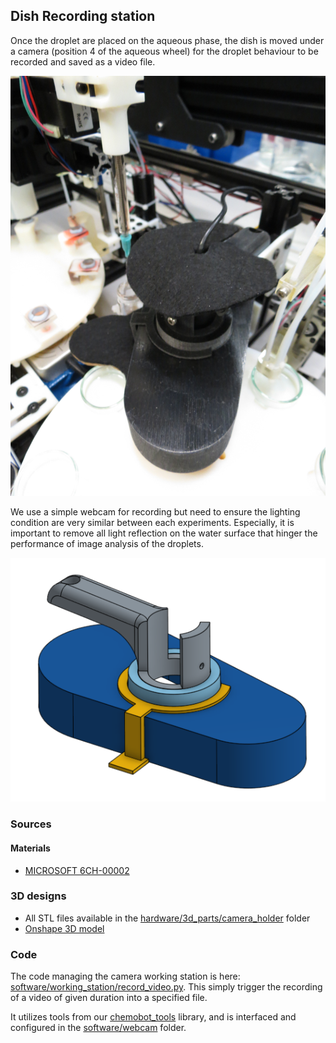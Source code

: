 ## Dish Recording station

Once the droplet are placed on the aqueous phase, the dish is moved under a camera (position 4 of the aqueous wheel) for the droplet behaviour to be recorded and saved as a video file.

![Camera Real](../../media/img/working_stations/camera.jpg)

We use a simple webcam for recording but need to ensure the lighting condition are very similar between each experiments. Especially, it is important to remove all light reflection on the water surface that hinger the performance of image analysis of the droplets.


![Camera 3D](../../hardware/3d_parts/camera_holder/camera_holder_angle.png)


### Sources

#### Materials

- [MICROSOFT  6CH-00002](https://www.microsoft.com/accessories/en-gb/business/lifecam-cinema-for-business/6ch-00002)

### 3D designs

- All STL files available in the [hardware/3d_parts/camera_holder](../../hardware/3d_parts/camera_holder) folder
- [Onshape 3D model](https://cad.onshape.com/documents/62d832e8b2dc4f2c03b85d68/w/e45d0051d41b139c7004414d/e/f1aad30ed184d979bb4387d0)

### Code

The code managing the camera working station is here: [software/working_station/record_video.py](../../software/working_station/record_video.py). This simply trigger the recording of a video of given duration into a specified file.

It utilizes tools from our [chemobot_tools](https://github.com/croningp/chemobot_tools) library, and is interfaced and configured in the [software/webcam](../../software/webcam) folder.
